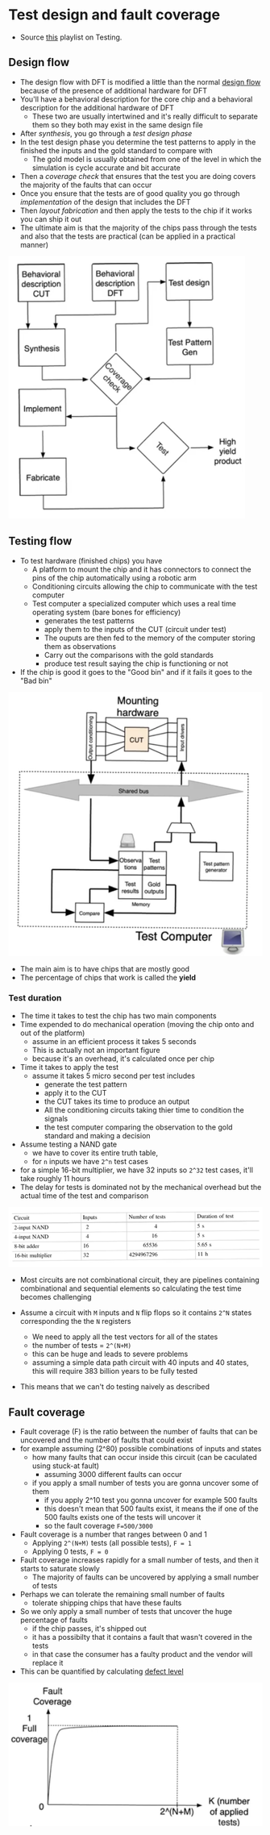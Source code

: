 # Test design and fault coverage
- Source [this](https://www.youtube.com/playlist?list=PLyWAP9QBe16qiSMkBcAnUMxFagLIJzmv1) playlist on Testing.

## Design flow
- The design flow with DFT is modified a little than the normal [design flow](../design-flow) because of the presence of additional hardware for DFT
- You'll have a behavioral description for the core chip and a behavioral description for the additional hardware of DFT
    - These two are usually intertwined and it's really difficult to separate them so they both may exist in the same design file
- After *synthesis*, you go through a *test design phase*
- In the test design phase you determine the test patterns to apply in the finished the inputs and the gold standard to compare with
    - The gold model is usually obtained from one of the level in which the simulation is cycle accurate and bit accurate
- Then a *coverage check* that ensures that the test you are doing covers the majority of the faults that can occur
- Once you ensure that the tests are of good quality you go through *implementation* of the design that includes the DFT
- Then *layout fabrication* and then apply the tests to the chip if it works you can ship it out
- The ultimate aim is that the majority of the chips pass through the tests and also that the tests are practical (can be applied in a practical manner)

![design-flow-dft](imgs/test-design-fault-coverage/design-flow-dft.png)

## Testing flow
- To test hardware (finished chips) you have
    - A platform to mount the chip and it has connectors to connect the pins of the chip automatically using a robotic arm 
    - Conditioning circuits allowing the chip to communicate with the test computer
    - Test computer a specialized computer which uses a real time operating system (bare bones for efficiency)
        - generates the test patterns 
        - apply them to the inputs of the CUT (circuit under test)
        - The ouputs are then fed to the memory of the computer storing them as observations
        - Carry out the comparisons with the gold standards
        - produce test result saying the chip is functioning or not
- If the chip is good it goes to the "Good bin" and if it fails it goes to the "Bad bin"     

![testing-flow](imgs/test-design-fault-coverage/testing-flow.png)

- The main aim is to have chips that are mostly good
- The percentage of chips that work is called the **yield**

### Test duration
- The time it takes to test the chip has two main components
- Time expended to do mechanical operation (moving the chip onto and out of the platform)
    - assume in an efficient process it takes 5 seconds
    - This is actually not an important figure
    - because it's an overhead, it's calculated once per chip
- Time it takes to apply the test
    - assume it takes 5 micro second per test includes
        - generate the test pattern
        - apply it to the CUT
        - the CUT takes its time to produce an output
        - All the conditioning circuits taking thier time to condition the signals
        - the test computer comparing the observation to the gold standard and making a decision
- Assume testing a NAND gate
    - we have to cover its entire truth table,
    - for `n` inputs we have `2^n` test cases
- for a simple 16-bit multiplier, we have 32 inputs so `2^32` test cases, it'll take roughly 11 hours
- The delay for tests is dominated not by the mechanical overhead but the actual time of the test and comparison

![nand-gate-test-time](imgs/test-design-fault-coverage/nand-gate-test-time.png)

- Most circuits are not combinational circuit, they are pipelines containing combinational and sequential elements so calculating the test time becomes challenging

- Assume a circuit with `M` inputs and `N` flip flops so it contains `2^N` states corresponding the the `N` registers
    - We need to apply all the test vectors for all of the states
    - the number of tests = `2^(N+M)`
    - this can be huge and leads to severe problems
    - assuming a simple data path circuit with 40 inputs and 40 states, this will require 383 billion years to be fully tested
- This means that we can't do testing naively as described 

## Fault coverage
- Fault coverage (F) is the ratio between the number of faults that can be uncovered and the number of faults that could exist
- for example assuming (2^80) possible combinations of inputs and states
    - how many faults that can occur inside this circuit (can be caculated using stuck-at fault)
        - assuming 3000 different faults can occur
    - if you apply a small number of tests you are gonna uncover some of them
        - if you apply 2^10 test you gonna uncover for example 500 faults
        - this doesn't mean that 500 faults exist, it means the if one of the 500 faults exists one of the tests will uncover it
        - so the fault coverage `F=500/3000`
- Fault coverage is a number that ranges between 0 and 1
    - Applying `2^(N+M)` tests (all possible tests), `F = 1`
    - Applying 0 tests, `F = 0`
- Fault coverage increases rapidly for a small number of tests, and then it starts to saturate slowly
    - The majority of faults can be uncovered by applying a small number of tests
- Perhaps we can tolerate the remaining small number of faults
    - tolerate shipping chips that have these faults
- So we only apply a small number of tests that uncover the huge percentage of faults
    - if the chip passes, it's shipped out
    - it has a possibilty that it contains a fault that wasn't covered in the tests
    - in that case the consumer has a faulty product and the vendor will replace it
- This can be quantified by calculating [defect level](4-yield-defect-level-fault-coverage.md)

![fault-coverage-graph](imgs/test-design-fault-coverage/fault-coverage-graph.png)











